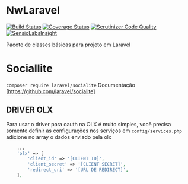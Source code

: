NwLaravel
=========

[![Build Status](https://travis-ci.org/naturalweb/NwLaravel.svg?branch=master)](https://travis-ci.org/naturalweb/NwLaravel)
[![Coverage Status](https://coveralls.io/repos/naturalweb/NwLaravel/badge.png)](https://coveralls.io/r/naturalweb/NwLaravel)
[![Scrutinizer Code Quality](https://scrutinizer-ci.com/g/naturalweb/NwLaravel/badges/quality-score.png?s=8fc61c67360b9bb0860b4ea33d2588dd35e8a1f1)](https://scrutinizer-ci.com/g/naturalweb/NwLaravel/)
[![SensioLabsInsight](https://insight.sensiolabs.com/projects/91c240e7-d736-45b8-afc9-a12576f3c9dc/mini.png)](https://insight.sensiolabs.com/projects/91c240e7-d736-45b8-afc9-a12576f3c9dc)

Pacote de classes básicas para projeto em Laravel


Sociallite
==========

``` composer require laravel/socialite ```
Documentação [https://github.com/laravel/socialite]


DRIVER OLX
----------

Para usar o driver para oauth na OLX é muito simples, você precisa somente definir
as configurações nos serviços em `config/services.php` adicione no array o dados enviado pela olx

```php
    ...
    'olx' => [
        'client_id' => '[CLIENT ID]',
        'client_secret' => '[CLIENT SECRET]',
        'redirect_uri' => '[URL DE REDIRECT]',
    ],
```